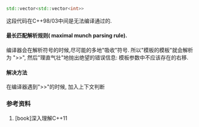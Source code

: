 ```c++
std::vector<std::vector<int>>
```

这段代码在C++98/03中间是无法编译通过的.


#### 最长匹配解析规则( maximal munch parsing rule).

编译器会在解析符号的时候,尽可能的多地"吸收"符号. 
所以"模板的模板"就会解析为 ">>",
然后"理直气壮"地抛出绝望的错误信息: 模板参数中不应该存在的右移.


#### 解决方法

在编译器遇到">>"的时候, 加入上下文判断


### 参考资料

1. [book]深入理解C++11
